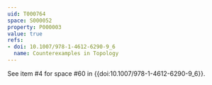 ```yaml
---
uid: T000764
space: S000052
property: P000003
value: true
refs:
- doi: 10.1007/978-1-4612-6290-9_6
  name: Counterexamples in Topology
---
```


See item #4 for space #60 in {{doi:10.1007/978-1-4612-6290-9_6}}.
